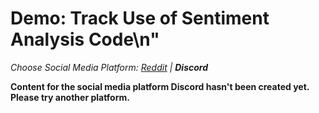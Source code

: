 # Demo: Track Use of Sentiment Analysis Code\n"
_Choose Social Media Platform: <a href='../../../reddit/ch09_privacy/04_tracking_use/03_demo_track_use.html'>Reddit</a> | __Discord___

__Content for the social media platform Discord hasn't been created yet. Please try another platform.__